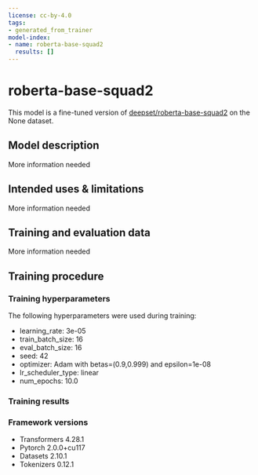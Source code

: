 ```yaml
---
license: cc-by-4.0
tags:
- generated_from_trainer
model-index:
- name: roberta-base-squad2
  results: []
---
```


<!-- This model card has been generated automatically according to the information the Trainer had access to. You
should probably proofread and complete it, then remove this comment. -->

# roberta-base-squad2

This model is a fine-tuned version of [deepset/roberta-base-squad2](https://huggingface.co/deepset/roberta-base-squad2) on the None dataset.

## Model description

More information needed

## Intended uses & limitations

More information needed

## Training and evaluation data

More information needed

## Training procedure

### Training hyperparameters

The following hyperparameters were used during training:
- learning_rate: 3e-05
- train_batch_size: 16
- eval_batch_size: 16
- seed: 42
- optimizer: Adam with betas=(0.9,0.999) and epsilon=1e-08
- lr_scheduler_type: linear
- num_epochs: 10.0

### Training results



### Framework versions

- Transformers 4.28.1
- Pytorch 2.0.0+cu117
- Datasets 2.10.1
- Tokenizers 0.12.1
